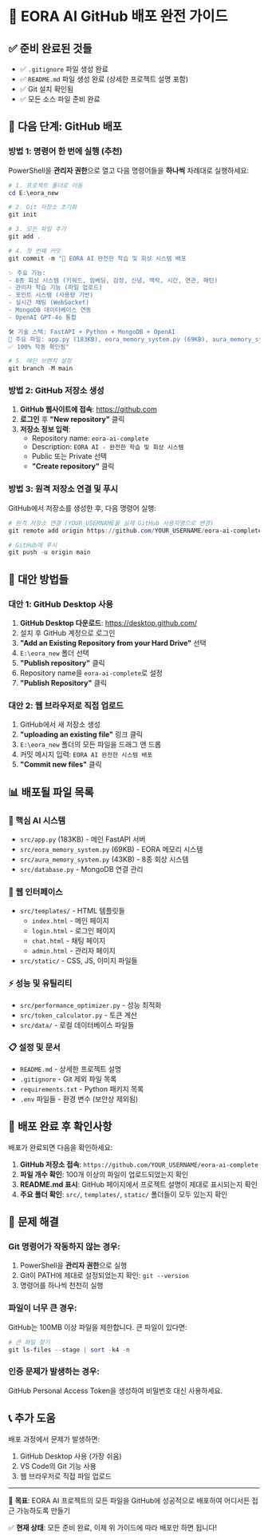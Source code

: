 # 🚀 EORA AI GitHub 배포 완전 가이드

## ✅ 준비 완료된 것들
- ✅ `.gitignore` 파일 생성 완료
- ✅ `README.md` 파일 생성 완료 (상세한 프로젝트 설명 포함)
- ✅ Git 설치 확인됨
- ✅ 모든 소스 파일 준비 완료

## 🎯 다음 단계: GitHub 배포

### 방법 1: 명령어 한 번에 실행 (추천)

PowerShell을 **관리자 권한**으로 열고 다음 명령어들을 **하나씩** 차례대로 실행하세요:

```powershell
# 1. 프로젝트 폴더로 이동
cd E:\eora_new

# 2. Git 저장소 초기화
git init

# 3. 모든 파일 추가
git add .

# 4. 첫 번째 커밋
git commit -m "🚀 EORA AI 완전한 학습 및 회상 시스템 배포

✨ 주요 기능:
- 8종 회상 시스템 (키워드, 임베딩, 감정, 신념, 맥락, 시간, 연관, 패턴)
- 관리자 학습 기능 (파일 업로드)
- 포인트 시스템 (사용량 기반)
- 실시간 채팅 (WebSocket)
- MongoDB 데이터베이스 연동
- OpenAI GPT-4o 통합

🛠 기술 스택: FastAPI + Python + MongoDB + OpenAI
📁 주요 파일: app.py (183KB), eora_memory_system.py (69KB), aura_memory_system.py (43KB)
✅ 100% 작동 확인됨"

# 5. 메인 브랜치 설정
git branch -M main
```

### 방법 2: GitHub 저장소 생성

1. **GitHub 웹사이트에 접속**: https://github.com
2. **로그인** 후 **"New repository"** 클릭
3. **저장소 정보 입력**:
   - Repository name: `eora-ai-complete`
   - Description: `EORA AI - 완전한 학습 및 회상 시스템`
   - Public 또는 Private 선택
   - **"Create repository"** 클릭

### 방법 3: 원격 저장소 연결 및 푸시

GitHub에서 저장소를 생성한 후, 다음 명령어 실행:

```powershell
# 원격 저장소 연결 (YOUR_USERNAME을 실제 GitHub 사용자명으로 변경)
git remote add origin https://github.com/YOUR_USERNAME/eora-ai-complete.git

# GitHub에 푸시
git push -u origin main
```

## 🔄 대안 방법들

### 대안 1: GitHub Desktop 사용

1. **GitHub Desktop 다운로드**: https://desktop.github.com/
2. 설치 후 GitHub 계정으로 로그인
3. **"Add an Existing Repository from your Hard Drive"** 선택
4. `E:\eora_new` 폴더 선택
5. **"Publish repository"** 클릭
6. Repository name을 `eora-ai-complete`로 설정
7. **"Publish Repository"** 클릭

### 대안 2: 웹 브라우저로 직접 업로드

1. GitHub에서 새 저장소 생성
2. **"uploading an existing file"** 링크 클릭
3. `E:\eora_new` 폴더의 모든 파일을 드래그 앤 드롭
4. 커밋 메시지 입력: `EORA AI 완전한 시스템 배포`
5. **"Commit new files"** 클릭

## 📊 배포될 파일 목록

### 🧠 핵심 AI 시스템
- `src/app.py` (183KB) - 메인 FastAPI 서버
- `src/eora_memory_system.py` (69KB) - EORA 메모리 시스템
- `src/aura_memory_system.py` (43KB) - 8종 회상 시스템
- `src/database.py` - MongoDB 연결 관리

### 🎨 웹 인터페이스
- `src/templates/` - HTML 템플릿들
  - `index.html` - 메인 페이지
  - `login.html` - 로그인 페이지
  - `chat.html` - 채팅 페이지
  - `admin.html` - 관리자 페이지
- `src/static/` - CSS, JS, 이미지 파일들

### ⚡ 성능 및 유틸리티
- `src/performance_optimizer.py` - 성능 최적화
- `src/token_calculator.py` - 토큰 계산
- `src/data/` - 로컬 데이터베이스 파일들

### 📋 설정 및 문서
- `README.md` - 상세한 프로젝트 설명
- `.gitignore` - Git 제외 파일 목록
- `requirements.txt` - Python 패키지 목록
- `.env` 파일들 - 환경 변수 (보안상 제외됨)

## 🎉 배포 완료 후 확인사항

배포가 완료되면 다음을 확인하세요:

1. **GitHub 저장소 접속**: `https://github.com/YOUR_USERNAME/eora-ai-complete`
2. **파일 개수 확인**: 100개 이상의 파일이 업로드되었는지 확인
3. **README.md 표시**: GitHub 페이지에서 프로젝트 설명이 제대로 표시되는지 확인
4. **주요 폴더 확인**: `src/`, `templates/`, `static/` 폴더들이 모두 있는지 확인

## 🔧 문제 해결

### Git 명령어가 작동하지 않는 경우:
1. PowerShell을 **관리자 권한**으로 실행
2. Git이 PATH에 제대로 설정되었는지 확인: `git --version`
3. 명령어를 하나씩 천천히 실행

### 파일이 너무 큰 경우:
GitHub는 100MB 이상 파일을 제한합니다. 큰 파일이 있다면:
```powershell
# 큰 파일 찾기
git ls-files --stage | sort -k4 -n
```

### 인증 문제가 발생하는 경우:
GitHub Personal Access Token을 생성하여 비밀번호 대신 사용하세요.

## 📞 추가 도움

배포 과정에서 문제가 발생하면:
1. GitHub Desktop 사용 (가장 쉬움)
2. VS Code의 Git 기능 사용
3. 웹 브라우저로 직접 파일 업로드

---

🎯 **목표**: EORA AI 프로젝트의 모든 파일을 GitHub에 성공적으로 배포하여 어디서든 접근 가능하도록 만들기

✅ **현재 상태**: 모든 준비 완료, 이제 위 가이드에 따라 배포만 하면 됩니다!